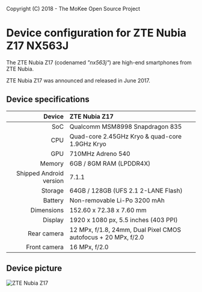 Copyright (C) 2018 - The MoKee Open Source Project

Device configuration for ZTE Nubia Z17 NX563J
==============

The ZTE Nubia Z17 (codenamed _"nx563j"_) are high-end smartphones from ZTE Nubia.

ZTE Nubia Z17 was announced and released in June 2017.

## Device specifications

| Device       | ZTE Nubia Z17                                   |
| -----------: | :---------------------------------------------- |
| SoC          | Qualcomm MSM8998 Snapdragon 835                 |
| CPU          | Quad-core 2.45GHz Kryo & quad-core 1.9GHz Kryo  |
| GPU          | 710MHz Adreno 540                               |
| Memory       | 6GB / 8GM RAM (LPDDR4X)                         |
| Shipped Android version | 7.1.1                                |
| Storage      | 64GB / 128GB (UFS 2.1 2-LANE Flash)             |
| Battery      | Non-removable Li-Po 3200 mAh                    |
| Dimensions   | 152.60 x 72.38 x 7.60 mm                        |
| Display      | 1920 x 1080 px, 5.5 inches (403 PPI)            |
| Rear camera  | 12 MPx, f/1.8, 24mm, Dual Pixel CMOS autofocus + 20 MPx, f/2.0 |
| Front camera | 16 MPx, f/2.0                                   |

## Device picture

![ZTE Nubia Z17](https://oss.static.nubia.cn/upload/59379756bbe2d61.png "ZTE Nubia Z17 in black")
